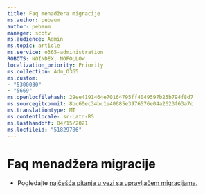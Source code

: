 ```yaml
---
title: Faq menadžera migracije
ms.author: pebaum
author: pebaum
manager: scotv
ms.audience: Admin
ms.topic: article
ms.service: o365-administration
ROBOTS: NOINDEX, NOFOLLOW
localization_priority: Priority
ms.collection: Adm_O365
ms.custom:
- "5300030"
- "5669"
ms.openlocfilehash: 29ee4191464e70164795ff4049597b25b794f8d7
ms.sourcegitcommit: 8bc60ec34bc1e40685e3976576e04a2623f63a7c
ms.translationtype: MT
ms.contentlocale: sr-Latn-RS
ms.lasthandoff: 04/15/2021
ms.locfileid: "51829786"
---
```

# <a name="migration-manager-faq"></a>Faq menadžera migracije

- Pogledajte [najčešća pitanja u vezi sa upravljačem migracijama.](https://docs.microsoft.com/sharepointmigration/mm-faqs)
